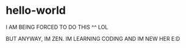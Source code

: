 # hello-world
I AM BEING FORCED TO DO THIS ^^ LOL

BUT ANYWAY, IM ZEN. IM LEARNING CODING AND IM NEW HER E:D
